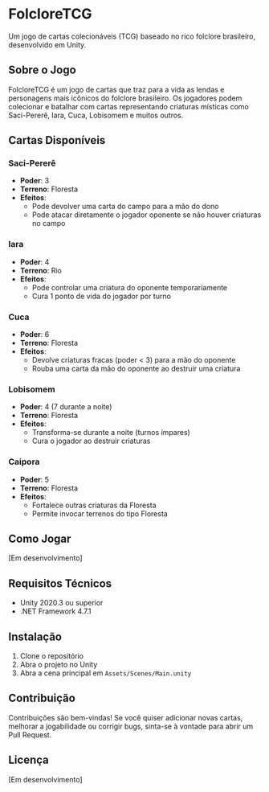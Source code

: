 # FolcloreTCG

Um jogo de cartas colecionáveis (TCG) baseado no rico folclore brasileiro, desenvolvido em Unity.

## Sobre o Jogo

FolcloreTCG é um jogo de cartas que traz para a vida as lendas e personagens mais icônicos do folclore brasileiro. Os jogadores podem colecionar e batalhar com cartas representando criaturas místicas como Saci-Pererê, Iara, Cuca, Lobisomem e muitos outros.

## Cartas Disponíveis

### Saci-Pererê
- **Poder**: 3
- **Terreno**: Floresta
- **Efeitos**: 
  - Pode devolver uma carta do campo para a mão do dono
  - Pode atacar diretamente o jogador oponente se não houver criaturas no campo

### Iara
- **Poder**: 4
- **Terreno**: Rio
- **Efeitos**:
  - Pode controlar uma criatura do oponente temporariamente
  - Cura 1 ponto de vida do jogador por turno

### Cuca
- **Poder**: 6
- **Terreno**: Floresta
- **Efeitos**:
  - Devolve criaturas fracas (poder < 3) para a mão do oponente
  - Rouba uma carta da mão do oponente ao destruir uma criatura

### Lobisomem
- **Poder**: 4 (7 durante a noite)
- **Terreno**: Floresta
- **Efeitos**:
  - Transforma-se durante a noite (turnos ímpares)
  - Cura o jogador ao destruir criaturas

### Caipora
- **Poder**: 5
- **Terreno**: Floresta
- **Efeitos**:
  - Fortalece outras criaturas da Floresta
  - Permite invocar terrenos do tipo Floresta

## Como Jogar

[Em desenvolvimento]

## Requisitos Técnicos

- Unity 2020.3 ou superior
- .NET Framework 4.7.1

## Instalação

1. Clone o repositório
2. Abra o projeto no Unity
3. Abra a cena principal em `Assets/Scenes/Main.unity`

## Contribuição

Contribuições são bem-vindas! Se você quiser adicionar novas cartas, melhorar a jogabilidade ou corrigir bugs, sinta-se à vontade para abrir um Pull Request.

## Licença

[Em desenvolvimento] 